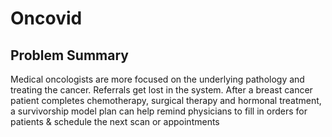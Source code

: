 # Oncovid

## Problem Summary
Medical oncologists are more focused on the underlying pathology and treating the cancer. Referrals get lost in the system. After a breast cancer patient completes chemotherapy, surgical therapy and hormonal treatment, a survivorship model plan can help remind physicians to fill in orders for patients & schedule the next scan or appointments
